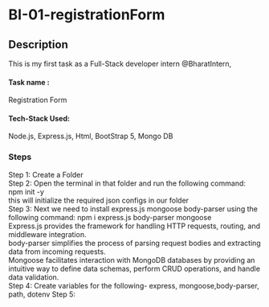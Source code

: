 # BI-01-registrationForm

## Description
This is my first task as a Full-Stack developer intern @BharatIntern, 
#### Task name : 
Registration Form
#### Tech-Stack Used:
Node.js, Express.js, Html, BootStrap 5, Mongo DB



### Steps
Step 1: Create a Folder \
Step 2: Open the terminal in that folder and run the following command: npm init -y \
this will initialize the required json configs in our folder \
Step 3: Next we need to install express.js mongoose body-parser using the following command: npm i express.js body-parser mongoose \
Express.js provides the framework for handling HTTP requests, routing, and middleware integration. \
body-parser simplifies the process of parsing request bodies and extracting data from incoming requests. \
Mongoose facilitates interaction with MongoDB databases by providing an intuitive way to define data schemas, perform CRUD operations, and handle data validation. \
Step 4: Create variables for the following- express, mongoose,body-parser, path, dotenv 
Step 5: 

       

